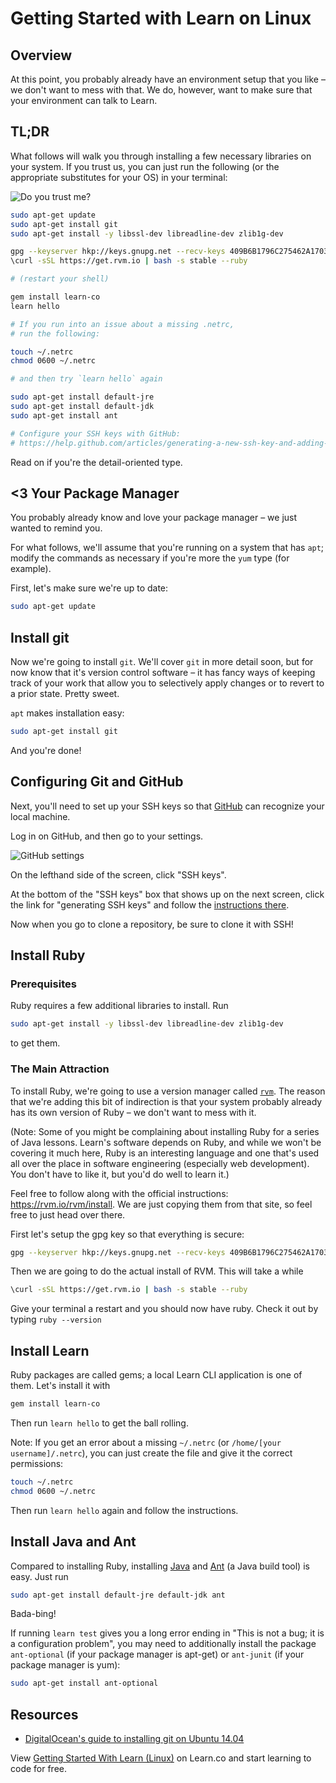 # Getting Started with Learn on Linux

## Overview

At this point, you probably already have an environment setup that you like – we don't want to mess with that. We do, however, want to make sure that your environment can talk to Learn.

## TL;DR

What follows will walk you through installing a few necessary libraries on your system. If you trust us, you can just run the following (or the appropriate substitutes for your OS) in your terminal:

![Do you trust me?](http://i.giphy.com/voF2A48B0XQje.gif)

```bash
sudo apt-get update
sudo apt-get install git
sudo apt-get install -y libssl-dev libreadline-dev zlib1g-dev

gpg --keyserver hkp://keys.gnupg.net --recv-keys 409B6B1796C275462A1703113804BB82D39DC0E3
\curl -sSL https://get.rvm.io | bash -s stable --ruby

# (restart your shell)

gem install learn-co
learn hello

# If you run into an issue about a missing .netrc,
# run the following:

touch ~/.netrc
chmod 0600 ~/.netrc

# and then try `learn hello` again

sudo apt-get install default-jre
sudo apt-get install default-jdk
sudo apt-get install ant

# Configure your SSH keys with GitHub:
# https://help.github.com/articles/generating-a-new-ssh-key-and-adding-it-to-the-ssh-agent/#platform-linux
```

Read on if you're the detail-oriented type.

## <3 Your Package Manager

You probably already know and love your package manager – we just wanted to remind you.

For what follows, we'll assume that you're running on a system that has `apt`; modify the commands as necessary if you're more the `yum` type (for example).

First, let's make sure we're up to date:

```bash
sudo apt-get update
```

## Install git

Now we're going to install `git`. We'll cover `git` in more detail soon, but for now know that it's version control software – it has fancy ways of keeping track of your work that allow you to selectively apply changes or to revert to a prior state. Pretty sweet.

`apt` makes installation easy:

```bash
sudo apt-get install git
```

And you're done!

## Configuring Git and GitHub

Next, you'll need to set up your SSH keys so that [GitHub](https://github.com) can recognize your local machine.

Log in on GitHub, and then go to your settings.

![GitHub settings](https://curriculum-content.s3.amazonaws.com/javacs/github_settings.png)

On the lefthand side of the screen, click "SSH keys".

At the bottom of the "SSH keys" box that shows up on the next screen, click the link for "generating SSH keys" and follow the [instructions there](https://help.github.com/articles/generating-a-new-ssh-key-and-adding-it-to-the-ssh-agent/#platform-linux).

Now when you go to clone a repository, be sure to clone it with SSH!

## Install Ruby

### Prerequisites

Ruby requires a few additional libraries to install. Run

```bash
sudo apt-get install -y libssl-dev libreadline-dev zlib1g-dev
```

to get them.

### The Main Attraction

To install Ruby, we're going to use a version manager called [`rvm`](https://rvm.io/rvm/install). The reason that we're adding this bit of indirection is that your system probably already has its own version of Ruby – we don't want to mess with it.

(Note: Some of you might be complaining about installing Ruby for a series of Java lessons. Learn's software depends on Ruby, and while we won't be covering it much here, Ruby is an interesting language and one that's used all over the place in software engineering (especially web development). You don't have to like it, but you'd do well to learn it.)

Feel free to follow along with the official instructions: https://rvm.io/rvm/install. We are just copying them from that site, so feel free to just head over there.

First let's setup the gpg key so that everything is secure:

```bash
gpg --keyserver hkp://keys.gnupg.net --recv-keys 409B6B1796C275462A1703113804BB82D39DC0E3
```

Then we are going to do the actual install of RVM. This will take a while

```bash
\curl -sSL https://get.rvm.io | bash -s stable --ruby
```

Give your terminal a restart and you should now have ruby. Check it out by typing `ruby --version`

## Install Learn

Ruby packages are called gems; a local Learn CLI application is one of them. Let's install it with

```bash
gem install learn-co
```

Then run `learn hello` to get the ball rolling.

Note: If you get an error about a missing `~/.netrc` (or `/home/[your username]/.netrc`), you can just create the file and give it the correct permissions:

```bash
touch ~/.netrc
chmod 0600 ~/.netrc
```

Then run `learn hello` again and follow the instructions.

## Install Java and Ant

Compared to installing Ruby, installing [Java](https://java.com/en/download/) and [Ant](http://ant.apache.org/) (a Java build tool) is easy. Just run

```bash
sudo apt-get install default-jre default-jdk ant
```

Bada-bing!

If running ```learn test``` gives you a long error ending in "This is not a bug; it is a configuration problem", you may need to additionally install the package ```ant-optional``` (if your package manager is apt-get) or ```ant-junit``` (if your package manager is yum):

```bash
sudo apt-get install ant-optional
```

## Resources

- [DigitalOcean's guide to installing git on Ubuntu 14.04](https://www.digitalocean.com/community/tutorials/how-to-install-git-on-ubuntu-14-04)

<p data-visibility='hidden'>View <a href='https://learn.co/lessons/getting-started-with-learn-linux'>Getting Started With Learn (Linux)</a> on Learn.co and start learning to code for free.</p>
